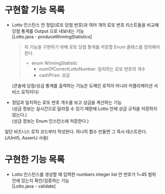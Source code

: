 # 구현할 기능 목록
- Lotto 인스턴스 안 정답(로또 당첨 번호)과 여러 개의 로또 번호 리스트들을 비교해 당첨 통계를 Output 으로 내보내는 기능  
  [Lotto.java - produceWinningStatistics]
  > 위 기능을 구현하기 위해 로또 당첨 통계를 저장할 Enum 클래스를 정의해야 한다.
  >  - enum WinningStatistic
  >    - numOfCorrectLottoNumber: 일치하는 로또 번호의 개수
  >    - cashPrize: 상금  

  (콘솔에 당첨/상금 통계를 출력하는 기능은 도메인 로직이 아니라 어플리케이션 서비스 로직이다)
- 정답과 일치하는 로또 번호 개수를 보고 상금을 계산하는 기능  
  (상금 정보는 실시간으로 달라질 수 있기 때문에 Lotto 안에 상금 규칙을 저장하지 않는다.)  
  (상금 정보는 Enum 인스턴스에 저장한다.)

일단 비즈니스 로직 코드부터 작성한다. 하나의 함수 만들면 그 즉시 테스트한다. (JUnit5, AssertJ 사용)

# 구현한 기능 목록
- Lotto 인스턴스를 생성할 때 입력한 numbers integer list 안 번호가 1~45 범위 안에 있는지 확인/검증하는 기능  
  [Lotto.java - validate]
